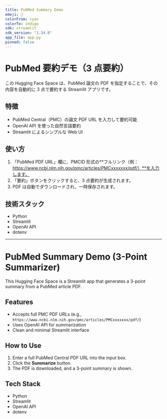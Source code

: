 ```yaml
---
title: PubMed Summary Demo
emoji: 📄
colorFrom: cyan
colorTo: indigo
sdk: streamlit
sdk_version: "1.34.0"
app_file: app.py
pinned: false
---
```


# PubMed 要約デモ（3 点要約）

この Hugging Face Space は、PubMed 論文の PDF を指定することで、その内容を自動的に 3 点で要約する Streamlit アプリです。

## 特徴

- PubMed Central（PMC）の論文 PDF URL を入力して要約可能
- OpenAI API を使った自然言語要約
- Streamlit によるシンプルな Web UI

## 使い方

1. 「PubMed PDF URL」欄に、PMCID 形式の**フルリンク（例：https://www.ncbi.nlm.nih.gov/pmc/articles/PMCxxxxxxx/pdf/）**を入力します。
2. 「要約」ボタンをクリックすると、3 点要約が生成されます。
3. PDF は自動でダウンロードされ、一時保存されます。

## 技術スタック

- Python
- Streamlit
- OpenAI API
- dotenv

---

# PubMed Summary Demo (3-Point Summarizer)

This Hugging Face Space is a Streamlit app that generates a 3-point summary from a PubMed article PDF.

## Features

- Accepts full PMC PDF URLs (e.g., `https://www.ncbi.nlm.nih.gov/pmc/articles/PMCxxxxxxx/pdf/`)
- Uses OpenAI API for summarization
- Clean and minimal Streamlit interface

## How to Use

1. Enter a full PubMed Central PDF URL into the input box.
2. Click the **Summarize** button.
3. The PDF is downloaded, and a 3-point summary is shown.

## Tech Stack

- Python
- Streamlit
- OpenAI API
- dotenv
